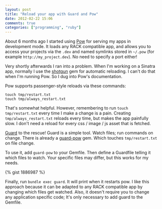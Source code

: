 ```yaml
---
layout: post
title: "Reload your app with Guard and Pow"
date: 2012-02-22 15:06
comments: true
categories: ["programming", "ruby"]
---
```


About 6 months ago I started using [Pow](http://pow.cx/) for serving
my apps in development mode.  It loads any RACK compatible app, and
allows you to access your projects via the `.dev` and named symlinks
stored in `~/.pow` (for example `http://my_project.dev`).  No need to
specify a port either!

Very shortly afterwards I ran into a problem.  When I'm working on a
Sinatra app, normally I use the
[shotgun](https://github.com/rtomayko/shotgun) gem for automatic
reloading. I can't do that when I'm running Pow.  So I dug into Pow's
documentation.

Pow supports passenger-style reloads via these commands:

    touch tmp/restart.txt
    touch tmp/always_restart.txt

That's somewhat helpful.  However, remembering to run `touch tmp/restart.txt` every time I make a change is a pain.  Creating `tmp/always_restart.txt` reloads every time, but makes the app painfully slow.  I don't need a reload for every css / image / js asset that is fetched.

[Guard](https://github.com/guard/guard) to the rescue!  Guard is a
simple tool.  Watch files; run commands on change.  There is already a
[guard-pow](https://github.com/guard/guard-pow) gem.  Which touches
`tmp/restart.txt` on file change.

To use it, add `guard-pow` to your Gemfile.  Then define a Guardfile
telling it which files to watch.  Your specific files may differ, but
this works for my needs.

{% gist 1886987 %}

Finally, run `bundle exec guard`.  It will print when it restarts pow.
I like this approach because it can be adapted to any RACK compatible
app by changing which files get watched.  Also, it doesn't require you
to change any application specific code; It's only necessary to add
guard to the Gemfile.
